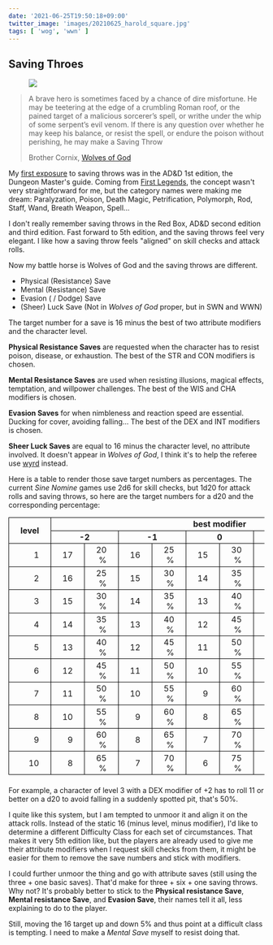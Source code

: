 ```yaml
---
date: '2021-06-25T19:50:18+09:00'
twitter_image: 'images/20210625_harold_square.jpg'
tags: [ 'wog', 'wwn' ]
---
```


## Saving Throes

<figure class="right">
<img src="images/20210625_harold.jpg" loading="lazy" />
<figcaption>
</figcaption>
</figure>

> A brave hero is sometimes faced by a chance of dire misfortune. He may
> be teetering at the edge of a crumbling Roman roof,
> or the pained target of a malicious sorcerer’s spell, or
> writhe under the whip of some serpent’s evil venom.
> If there is any question over whether he may keep
> his balance, or resist the spell, or endure the poison
> without perishing, he may make a Saving Throw
>
> <span class="attribution">Brother Cornix, <a href="https://www.drivethrurpg.com/product/308470/Wolves-of-God-Adventures-in-Dark-Ages-England?affiliate_id=2746229">Wolves of God</a></span>

My [first exposure](images/20210625_add1_saving_throws.jpg) to saving throws was in the AD&amp;D 1st edition, the Dungeon Master's guide. Coming from [First Legends](20210518.html?t=La_Table_Ronde&f=saving_throws), the concept wasn't very straightforward for me, but the category names were making me dream: Paralyzation, Poison, Death Magic, Petrification, Polymorph, Rod, Staff, Wand, Breath Weapon, Spell...

I don't really remember saving throws in the Red Box, AD&amp;D second edition and third edition. Fast forward to 5th edition, and the saving throws feel very elegant. I like how a saving throw feels "aligned" on skill checks and attack rolls.

Now my battle horse is Wolves of God and the saving throws are different.

* Physical (Resistance) Save
* Mental (Resistance) Save
* Evasion ( / Dodge) Save
* (Sheer) Luck Save (Not in _Wolves of God_ proper, but in SWN and WWN)

The target number for a save is 16 minus the best of two attribute modifiers and the character level.

**Physical Resistance Saves** are requested when the character has to resist poison, disease, or exhaustion. The best of the STR and CON modifiers is chosen.

**Mental Resistance Saves** are used when resisting illusions, magical effects, temptation, and willpower challenges. The best of the WIS and CHA modifiers is chosen.

**Evasion Saves** for when nimbleness and reaction speed are essential. Ducking for cover, avoiding falling... The best of the DEX and INT modifiers is chosen.

**Sheer Luck Saves** are equal to 16 minus the character level, no attribute involved. It doesn't appear in _Wolves of God_, I think it's to help the referee use [wyrd](https://en.wikipedia.org/wiki/Wyrd) instead.

Here is a table to render those save target numbers as percentages. The current _Sine Nomine_ games use 2d6 for skill checks, but 1d20 for attack rolls and saving throws, so here are the target numbers for a d20 and the corresponding percentage:

<style>
#t20210625 {
  width: 100%;
  margin-bottom: 1.4em;
}
#t20210625 th, #t20210625 td {
  border: 1px solid black;
  padding: 0.14em 1.4em;
}
#t20210625 td {
  text-align: right;
}
#t20210625 tbody tr:hover {
  background-color: #dedede;
}
</style>
<table id="t20210625">
<thead>
<tr><th rowspan="2">level</th><th colspan="10">best modifier</th></tr>
<tr><th colspan="2">-2</th><th colspan="2">-1</th><th colspan="2">0</th><th colspan="2">1</th><th colspan="2">2</th></tr>
</thead>
<tbody>
<tr><td>1</td><td>17</td><td>20 %</td><td>16</td><td>25 %</td><td>15</td><td>30 %</td><td>14</td><td>35 %</td><td>13</td><td>40 %</td></tr>
<tr><td>2</td><td>16</td><td>25 %</td><td>15</td><td>30 %</td><td>14</td><td>35 %</td><td>13</td><td>40 %</td><td>12</td><td>45 %</td></tr>
<tr><td>3</td><td>15</td><td>30 %</td><td>14</td><td>35 %</td><td>13</td><td>40 %</td><td>12</td><td>45 %</td><td>11</td><td>50 %</td></tr>
<tr><td>4</td><td>14</td><td>35 %</td><td>13</td><td>40 %</td><td>12</td><td>45 %</td><td>11</td><td>50 %</td><td>10</td><td>55 %</td></tr>
<tr><td>5</td><td>13</td><td>40 %</td><td>12</td><td>45 %</td><td>11</td><td>50 %</td><td>10</td><td>55 %</td><td>9</td><td>60 %</td></tr>
<tr><td>6</td><td>12</td><td>45 %</td><td>11</td><td>50 %</td><td>10</td><td>55 %</td><td>9</td><td>60 %</td><td>8</td><td>65 %</td></tr>
<tr><td>7</td><td>11</td><td>50 %</td><td>10</td><td>55 %</td><td>9</td><td>60 %</td><td>8</td><td>65 %</td><td>7</td><td>70 %</td></tr>
<tr><td>8</td><td>10</td><td>55 %</td><td>9</td><td>60 %</td><td>8</td><td>65 %</td><td>7</td><td>70 %</td><td>6</td><td>75 %</td></tr>
<tr><td>9</td><td>9</td><td>60 %</td><td>8</td><td>65 %</td><td>7</td><td>70 %</td><td>6</td><td>75 %</td><td>5</td><td>80 %</td></tr>
<tr><td>10</td><td>8</td><td>65 %</td><td>7</td><td>70 %</td><td>6</td><td>75 %</td><td>5</td><td>80 %</td><td>4</td><td>85 %</td></tr>
</tbody>
</table>

For example, a character of level 3 with a DEX modifier of +2 has to roll 11 or better on a d20 to avoid falling in a suddenly spotted pit, that's 50%.

I quite like this system, but I am tempted to unmoor it and align it on the attack rolls. Instead of the static 16 (minus level, minus modifier), I'd like to determine a different Difficulty Class for each set of circumstances. That makes it very 5th edition like, but the players are already used to give me their attribute modifiers when I request skill checks from them, it might be easier for them to remove the save numbers and stick with modifiers.

I could further unmoor the thing and go with attribute saves (still using the three + one basic saves). That'd make for three + six + one saving throws. Why not? It's probably better to stick to the **Physical resistance Save**, **Mental resistance Save**, and **Evasion Save**, their names tell it all, less explaining to do to the player.

Still, moving the 16 target up and down 5% and thus point at a difficult class is tempting. I need to make a _Mental Save_ myself to resist doing that.

